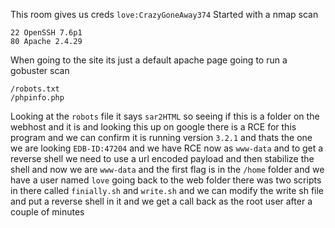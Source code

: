 This room gives us creds `love:CrazyGoneAway374` 
Started with a nmap scan
```
22 OpenSSH 7.6p1
80 Apache 2.4.29
```
When going to the site its just a default apache page going to run a gobuster scan 
```
/robots.txt
/phpinfo.php
```
Looking at the `robots` file it says `sar2HTML` so seeing if this is a folder on the webhost and it  is and looking this up on google there is a RCE for this program and we can confirm it is running version `3.2.1` and thats the one we are looking `EDB-ID:47204` and we have RCE now as `www-data` and to get a reverse shell we need to use a url encoded payload and then stabilize the shell and now we are `www-data` and the first flag is in the `/home` folder and we have a user named `love` going back to the web folder  there was two scripts in there called `finially.sh` and `write.sh` and we can modify the write sh file and put a reverse shell in it and we get a call back as the root user after a couple of minutes 